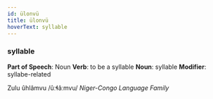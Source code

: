 ```yaml
---
id: ülonvü
title: ülonvü
hoverText: syllable
---
```


### syllable

**Part of Speech**: Noun
**Verb**: to be a syllable
**Noun**: syllable
**Modifier**: syllabe-related

Zulu ûhlâmvu /ûːɬâːmvu/
*Niger-Congo Language Family*